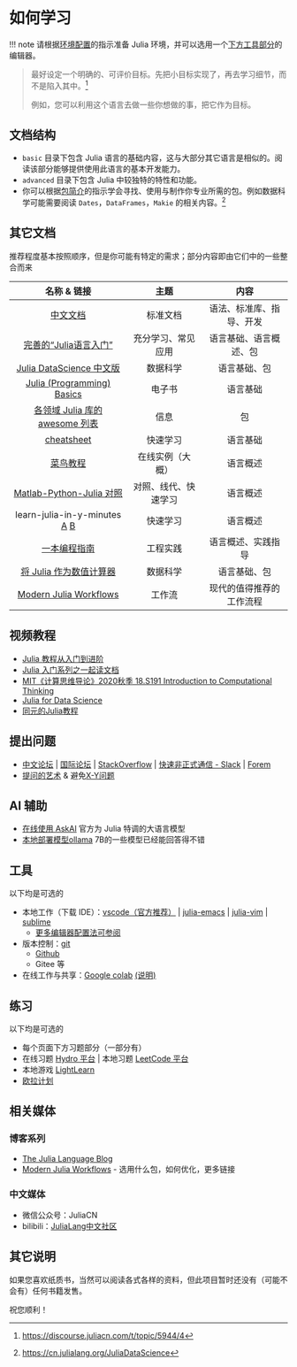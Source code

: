 # 如何学习
!!! note
	请根据[环境配置](../basic/setup_environment.md)的指示准备 Julia 环境，并可以选用一个[下方工具部分](#工具)的编辑器。

> 最好设定一个明确的、可评价目标。先把小目标实现了，再去学习细节，而不是陷入其中。[^3]
>
> 例如，您可以利用这个语言去做一些你想做的事，把它作为目标。

## 文档结构
* `basic` 目录下包含 Julia 语言的基础内容，这与大部分其它语言是相似的。阅读该部分能够提供使用此语言的基本开发能力。
* `advanced` 目录下包含 Julia 中较独特的特性和功能。
* 你可以根据[包简介](../blog/packages/introduction.md)的指示学会寻找、使用与制作你专业所需的包。例如数据科学可能需要阅读 `Dates`，`DataFrames`，`Makie` 的相关内容。[^4]

## 其它文档
推荐程度基本按照顺序，但是你可能有特定的需求；部分内容即由它们中的一些整合而来

| 名称 & 链接 | 主题 | 内容 |
| :-: | :-: | :-: |
| [中文文档](https://docs.juliacn.com/latest/) | 标准文档 | 语法、标准库、指导、开发 |
| [完善的“Julia语言入门”](https://www.math.pku.edu.cn/teachers/lidf/docs/Julia/html/_book/basics.html) | 充分学习、常见应用 | 语言基础、语言概述、包 |
| [Julia DataScience 中文版](https://cn.julialang.org/JuliaDataScience) | 数据科学 | 语言基础、包 |
| [Julia (Programming) Basics](https://www.bookstack.cn/read/hyper0x-JuliaBasics/README.md) | 电子书 | 语言基础 |
| [各领域 Julia 库的 awesome 列表](https://github.com/svaksha/Julia.jl) | 信息 | 包 |
| [cheatsheet](https://juliadocs.github.io/Julia-Cheat-Sheet/zh-cn/) | 快速学习 | 语言基础 |
| [菜鸟教程](https://www.runoob.com/julia/julia-tutorial.html) | 在线实例（大概） | 语言概述 |
| [Matlab-Python-Julia 对照](https://cheatsheets.quantecon.org/) | 对照、线代、快速学习 | 语言概述 |
| learn-julia-in-y-minutes [A](https://discourse.juliacn.com/t/topic/611) [B](https://learnxinyminutes.com/docs/zh-cn/julia-cn/) | 快速学习 | 语言概述 |
| [一本编程指南](https://rogerluo.dev/Brochure.jl/dev/) | 工程实践 | 语言概述、实践指导 |
| [将 Julia 作为数值计算器](https://krasjet.com/rnd.wlk/julia/) | 数据科学 | 语言基础、包 |
| [Modern Julia Workflows](https://modernjuliaworkflows.org/) | 工作流 | 现代的值得推荐的工作流程 |

## 视频教程
* [Julia 教程从入门到进阶](https://www.bilibili.com/video/BV1yt411c7Gm/)
* [Julia 入门系列之一起读文档](https://space.bilibili.com/356692611/channel/seriesdetail?sid=501523)
* [MIT《计算思维导论》2020秋季 18.S191 Introduction to Computational Thinking](https://www.bilibili.com/video/BV12V411m7zU/)
* [Julia for Data Science](https://www.bilibili.com/video/BV1XC4y1a7t3/)
* [同元的Julia教程](https://www.bilibili.com/video/BV1paNteWE1h/)

## 提出问题
* [中文论坛](https://discourse.juliacn.com/) | [国际论坛](https://discourse.julialang.org/) | [StackOverflow](https://stackoverflow.com/) | [快速非正式通信 - Slack](https://julialang.org/slack/) | [Forem](https://forem.julialang.org/logankilpatrick/the-julia-forem-what-it-is-why-we-made-one-and-how-to-use-it-52e5)
* [提问的艺术](https://blog.csdn.net/weixin_30587025/article/details/96616932) & 避免[X-Y问题](https://coolshell.cn/articles/10804.html)

## AI 辅助
* [在线使用 AskAI](https://juliahub.com/ui/AskAI) 官方为 Julia 特调的大语言模型
* [本地部署模型ollama](https://ollama.com/library/qwen2.5-coder) 7B的一些模型已经能回答得不错

## 工具
以下均是可选的
* 本地工作（下载 IDE）：[vscode（官方推荐）](../knowledge/vscode.md) | [julia-emacs](https://github.com/JuliaEditorSupport/julia-emacs) | [julia-vim](https://github.com/JuliaEditorSupport/julia-vim) | [sublime](https://www.luogu.com.cn/blog/acking/sublime)
	* [更多编辑器配置法可参阅](https://www.math.pku.edu.cn/teachers/lidf/docs/Julia/html/_book/basics.html#basics-inst)
* 版本控制：[git](../knowledge/git.md)
	* [Github](../knowledge/github.md)
	* Gitee 等
* 在线工作与共享：[Google colab](https://colab.research.google.com/) [(说明)](https://github.com/googlecolab/colabtools/issues/5151)
  
## 练习
以下均是可选的
* 每个页面下方习题部分（一部分有）
* 在线习题 [Hydro 平台](../knowledge/hydrooj.md) | 本地习题 [LeetCode 平台](../packages/leetcode.md)
* 本地游戏 [LightLearn](../packages/lightlearn.md)
* [欧拉计划](http://pe-cn.github.io/)

## 相关媒体
### 博客系列
* [The Julia Language Blog](https://julialang.org/blog/)
* [Modern Julia Workflows](https://modernjuliaworkflows.org/) - 选用什么包，如何优化，更多链接

### 中文媒体
* 微信公众号：JuliaCN
* bilibili：[JuliaLang中文社区](https://space.bilibili.com/356692611)

## 其它说明
如果您喜欢纸质书，当然可以阅读各式各样的资料，但此项目暂时还没有（可能不会有）任何书籍发售。

祝您顺利！

[^1]: https://discourse.juliacn.com/t/topic/159
[^2]: https://discourse.juliacn.com/t/topic/6002
[^3]: https://discourse.juliacn.com/t/topic/5944/4
[^4]: https://cn.julialang.org/JuliaDataScience
